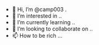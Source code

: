 - 👋 Hi, I’m @camp003 .
- 👀 I’m interested in ..
- 🌱 I’m currently learning ..
- 💞️ I’m looking to collaborate on ..
- 📫 How to be rich ...

<!---
camp003/camp003 is a ✨ special ✨ repository because its `README.md` (this file) appears on your GitHub profile.
You can click the Preview link to take a look at your changes.
--->
